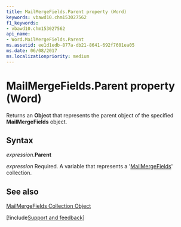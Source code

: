 ```yaml
---
title: MailMergeFields.Parent property (Word)
keywords: vbawd10.chm153027562
f1_keywords:
- vbawd10.chm153027562
api_name:
- Word.MailMergeFields.Parent
ms.assetid: ee1d1edb-877a-db21-8641-692f7601ea05
ms.date: 06/08/2017
ms.localizationpriority: medium
---
```



# MailMergeFields.Parent property (Word)

Returns an **Object** that represents the parent object of the specified **MailMergeFields** object.


## Syntax

_expression_.**Parent**

_expression_ Required. A variable that represents a '[MailMergeFields](Word.mailmergefields.md)' collection.


## See also


[MailMergeFields Collection Object](Word.mailmergefields.md)

[!include[Support and feedback](~/includes/feedback-boilerplate.md)]